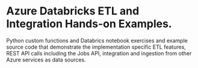 # Azure Databricks ETL and Integration Hands-on Examples.
Python custom functions and Databrics notebook exercises and example source code that demonstrate the implementation specific ETL features, REST API calls including the Jobs API, integration and ingestion from other Azure services as data sources.
